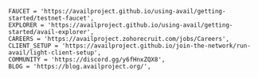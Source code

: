     FAUCET = 'https://availproject.github.io/using-avail/getting-started/testnet-faucet',
    EXPLORER = 'https://availproject.github.io/using-avail/getting-started/avail-explorer',
    CAREERS = 'https://availproject.zohorecruit.com/jobs/Careers',
    CLIENT_SETUP = 'https://availproject.github.io/join-the-network/run-avail/light-client-setup',
    COMMUNITY = 'https://discord.gg/y6fHnxZQX8',
    BLOG = 'https://blog.availproject.org/',
